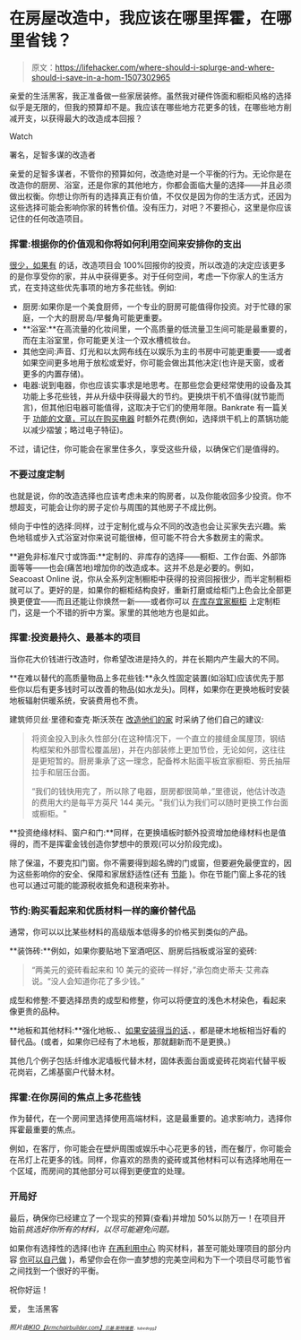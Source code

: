 # 在房屋改造中，我应该在哪里挥霍，在哪里省钱？

> 原文：<https://lifehacker.com/where-should-i-splurge-and-where-should-i-save-in-a-hom-1507302965>

亲爱的生活黑客，我正准备做一些家居装修。虽然我对硬件饰面和橱柜风格的选择似乎是无限的，但我的预算却不是。我应该在哪些地方花更多的钱，在哪些地方削减开支，以获得最大的改造成本回报？

Watch

署名，足智多谋的改造者

亲爱的足智多谋者，不管你的预算如何，改造绝对是一个平衡的行为。无论你是在改造你的厨房、浴室，还是你家的其他地方，你都会面临大量的选择——并且必须做出权衡。你想让你所有的选择真正有价值，不仅仅是因为你的生活方式，还因为这些选择可能会影响你家的转售价值。没有压力，对吧？不要担心，这里是你应该记住的任何改造项目。

### 挥霍:根据你的价值观和你将如何利用空间来安排你的支出

[很少，如果有](http://www.remodeling.hw.net/cost-vs-value/2014/) 的话，改造项目会 100%回报你的投资，所以改造的决定应该更多的是你享受你的家，并从中获得更多。对于任何空间，考虑一下你家人的生活方式，在支持这些优先事项的地方多花些钱。例如:

*   厨房:如果你是一个美食厨师，一个专业的厨房可能值得你投资。对于忙碌的家庭，一个大的厨房岛/早餐角可能更重要。
*   **浴室:**在高流量的化妆间里，一个高质量的低流量卫生间可能是最重要的，而在主浴室里，你可能更关注一个双水槽梳妆台。
*   其他空间:声音、灯光和以太网布线在以娱乐为主的书房中可能更重要——或者如果空间更多地用于放松或爱好，你可能会做出其他决定(也许是天窗，或者更多的内置存储)。
*   电器:说到电器，你也应该实事求是地思考。在那些您会更经常使用的设备及其功能上多花些钱，并从升级中获得最大的节约。更换烘干机不值得(就节能而言)，但其他旧电器可能值得，这取决于它们的使用年限。Bankrate 有一篇关于 [功能的文章，可以在购买电器](http://www.bankrate.com/finance/smart-spending/save-splurge-on-appliances.aspx#slide=2) 时额外花费(例如，选择烘干机上的蒸锅功能以减少褶皱；略过电子特征)。

不过，请记住，你可能会在家里住多久，享受这些升级，以确保它们是值得的。

### 不要过度定制

也就是说，你的改造选择也应该考虑未来的购房者，以及你能收回多少投资。你不想超支，可能会让你的房子定价与周围的其他房子不成比例。

倾向于中性的选择:同样，过于定制化或与众不同的改造也会让买家失去兴趣。紫色地毯或步入式浴室对你来说可能很棒，但可能不符合大多数房主的需求。

**避免非标准尺寸或饰面:**定制的、非库存的选择——橱柜、工作台面、外部饰面等等——也会(痛苦地)增加你的改造成本。这并不总是必要的。例如，Seacoast Online 说，你从全系列定制橱柜中获得的投资回报很少，而半定制橱柜就可以了。更好的是，如果你的橱柜结构良好，重新打磨或给柜门上色会比全部更换更便宜——而且还能让你焕然一新——或者你可以 [在库存宜家橱柜](http://www.thekitchn.com/save-splurge-5-tips-on-how-to-get-the-most-out-of-a-kitchen-renovation-176935) 上定制柜门，这是一个不错的折中方案。家里的其他地方也是如此。

### 挥霍:投资最持久、最基本的项目

当你花大价钱进行改造时，你希望改进是持久的，并在长期内产生最大的不同。

**在难以替代的高质量物品上多花些钱:**永久性固定装置(如浴缸)应该优先于那些你以后有更多钱时可以改善的物品(如水龙头)。同样，如果你在更换地板时安装地板辐射供暖系统，安装费用也不贵。

建筑师贝丝·里德和查克·斯沃茨在 [改造他们的家](http://www.builderonline.com/costeffectivedesign/do_5.aspx) 时采纳了他们自己的建议:

> 将资金投入到永久性部分(在这种情况下，一个直立的接缝金属屋顶，钢结构框架和外部雪松覆盖层)，并在内部装修上更加节俭，无论如何，这往往是更短暂的。厨房秉承了这一理念，配备桦木贴面平板宜家橱柜、劳氏抽屉拉手和层压台面。
> 
> “我们的钱快用完了，所以除了电器，厨房都很简单，”里德说，他估计改造的费用大约是每平方英尺 144 美元。"我们认为我们可以随时更换工作台面或橱柜。"

**投资绝缘材料、窗户和门:**同样，在更换墙板时额外投资增加绝缘材料也是值得的，而不是挥霍金钱创造你梦想中的景观(可以分阶段完成)。

除了保温，不要克扣门窗。你不需要得到超名牌的门或窗，但要避免最便宜的，因为这些影响你的安全、保障和家居舒适性(还有 [节能](https://lifehacker.com/the-most-common-places-heat-is-escaping-from-your-house-5982265) )。你在节能门窗上多花的钱也可以通过可能的能源税收抵免和退税来弥补。

### 节约:购买看起来和优质材料一样的廉价替代品

通常，你可以以比某些材料的高级版本低得多的价格买到类似的产品。

**装饰砖:**例如，如果你要贴地下室酒吧区、厨房后挡板或浴室的瓷砖:

> “两美元的瓷砖看起来和 10 美元的瓷砖一样好，”承包商史蒂夫·艾弗森说。“没人会知道你花了多少钱。”

成型和修整:不要选择昂贵的成型和修整，你可以将便宜的浅色木材染色，看起来像更贵的品种。

**地板和其他材料:**强化地板、、[如果安装得当的话](https://gizmodo.com/how-to-install-wood-flooring-for-cheap-5897970)、，都是硬木地板相当好看的替代品。(或者，如果你已经有了木地板，那就翻新而不是更换。)

其他几个例子包括:纤维水泥墙板代替木材，固体表面台面或瓷砖花岗岩代替平板花岗岩，乙烯基窗户代替木材。

### 挥霍:在你房间的焦点上多花些钱

作为替代，在一个房间里选择使用高端材料，这是最重要的。追求影响力，选择你挥霍最重要的焦点。

例如，在客厅，你可能会在壁炉周围或娱乐中心花更多的钱，而在餐厅，你可能会在吊灯上花更多的钱。同样，你喜欢的昂贵的瓷砖或其他材料可以有选择地用在一个区域，而房间的其他部分可以得到更便宜的处理。

### 开局好

最后，确保你已经建立了一个现实的预算(查看)并增加 50%以防万一！在项目开始前*挑选好你所有的材料，以尽可能避免问题。*

如果你有选择性的选择(也许 [在再利用中心](https://lifehacker.com/shop-at-reuse-centers-to-save-a-ton-of-money-on-all-you-5990357) 购买材料，甚至可能处理项目的部分内容 [你可以自己做](http://lifehacker.com/which-home-improvements-can-i-diy-and-which-should-i-le-487207936) )，希望你会在你一直梦想的完美空间和为下一个项目尽可能节省之间找到一个很好的平衡。

祝你好运！

爱，
生活黑客

*<small>照片由</small>*[*<small>KIO</small>*](http://www.flickr.com/photos/kio/43998723/sizes/l/)*<small></small>*<small>[*<small>【Armchairbuilder.com】</small>*](http://armchairbuilder.com/resources/how-to-build-your-own-home)*<small></small>*<small>[*<small>贝基·斯特瑞普</small>*](http://www.flickr.com/photos/glueandglitter/5470689245/sizes/l/)*<small><small>、tubedogg】</small></small>*</small></small>

<small></small>
